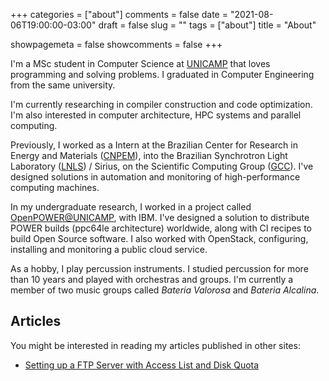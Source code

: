+++
categories = ["about"]
comments = false
date = "2021-08-06T19:00:00-03:00"
draft = false
slug = ""
tags = ["about"]
title = "About"

showpagemeta = false
showcomments = false
+++

I'm a MSc student in Computer Science at [UNICAMP](https://www.unicamp.br/unicamp/english) that loves programming and solving problems. I graduated in Computer Engineering from the same university.

I'm currently researching in compiler construction and code optimization. I'm also interested in computer architecture, HPC systems and parallel computing.

Previously, I worked as a Intern at the Brazilian Center for Research in Energy and Materials ([CNPEM](https://cnpem.br/en/)), into the Brazilian Synchrotron Light Laboratory ([LNLS](https://www.lnls.cnpem.br/en/)) / Sirius, on the Scientific Computing Group ([GCC](https://www.lnls.cnpem.br/grupos/gcc-en/)). I've designed solutions in automation and monitoring of high-performance computing machines.

In my undergraduate research, I worked in a project called [OpenPOWER@UNICAMP](https://openpower.ic.unicamp.br/), with IBM. I've designed a solution to distribute POWER builds (ppc64le architecture) worldwide, along with CI recipes to build Open Source software. I also worked with OpenStack, configuring, installing and monitoring a public cloud service.

As a hobby, I play percussion instruments. I studied percussion for more than 10 years and played with orchestras and groups. I'm currently a member of two music groups called *Bateria Valorosa* and *Bateria Alcalina*.

## Articles

You might be interested in reading my articles published in other sites:

* [Setting up a FTP Server with Access List and Disk Quota](https://openpower.ic.unicamp.br/post/ftp-server-setup-with-acl-and-quota/)
